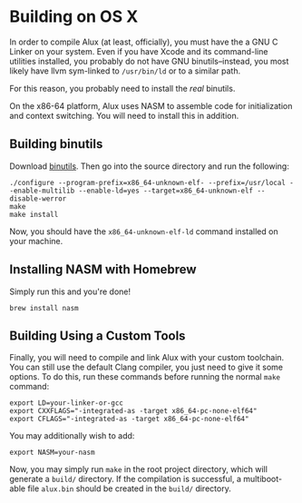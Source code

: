 # Building on OS X

In order to compile Alux (at least, officially), you must have the a GNU C Linker on your system. Even if you have Xcode and its command-line utilities installed, you probably do not have GNU binutils&ndash;instead, you most likely have llvm sym-linked to `/usr/bin/ld` or to a similar path.

For this reason, you probably need to install the *real* binutils.

On the x86-64 platform, Alux uses NASM to assemble code for initialization and context switching. You will need to install this in addition.

## Building binutils

Download [binutils](http://www.gnu.org/software/binutils/). Then go into the source directory and run the following:

    ./configure --program-prefix=x86_64-unknown-elf- --prefix=/usr/local --enable-multilib --enable-ld=yes --target=x86_64-unknown-elf --disable-werror
    make
    make install

Now, you should have the `x86_64-unknown-elf-ld` command installed on your machine.

## Installing NASM with Homebrew

Simply run this and you're done!

    brew install nasm

## Building Using a Custom Tools

Finally, you will need to compile and link Alux with your custom toolchain. You can still use the default Clang compiler, you just need to give it some options. To do this, run these commands before running the normal `make` command:

    export LD=your-linker-or-gcc
    export CXXFLAGS="-integrated-as -target x86_64-pc-none-elf64"
    export CFLAGS="-integrated-as -target x86_64-pc-none-elf64"

You may additionally wish to add:

	export NASM=your-nasm

Now, you may simply run `make` in the root project directory, which will generate a `build/` directory. If the compilation is successful, a multiboot-able file `alux.bin` should be created in the `build/` directory.
